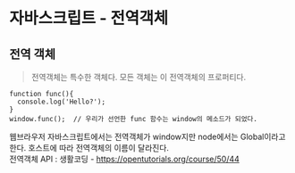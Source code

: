 # 자바스크립트 - 전역객체

## 전역 객체
> 전역객체는 특수한 객체다. 모든 객체는 이 전역객체의 프로퍼티다.
```
function func(){
  console.log('Hello?');
}
window.func();  // 우리가 선언한 func 함수는 window의 메소드가 되었다.
```
웹브라우저 자바스크립트에서는 전역객체가 window지만 node에서는 Global이라고 한다. 호스트에 따라 전역객체의 이름이 달라진다.  
전역객체 API : 생활코딩 - <https://opentutorials.org/course/50/44>


